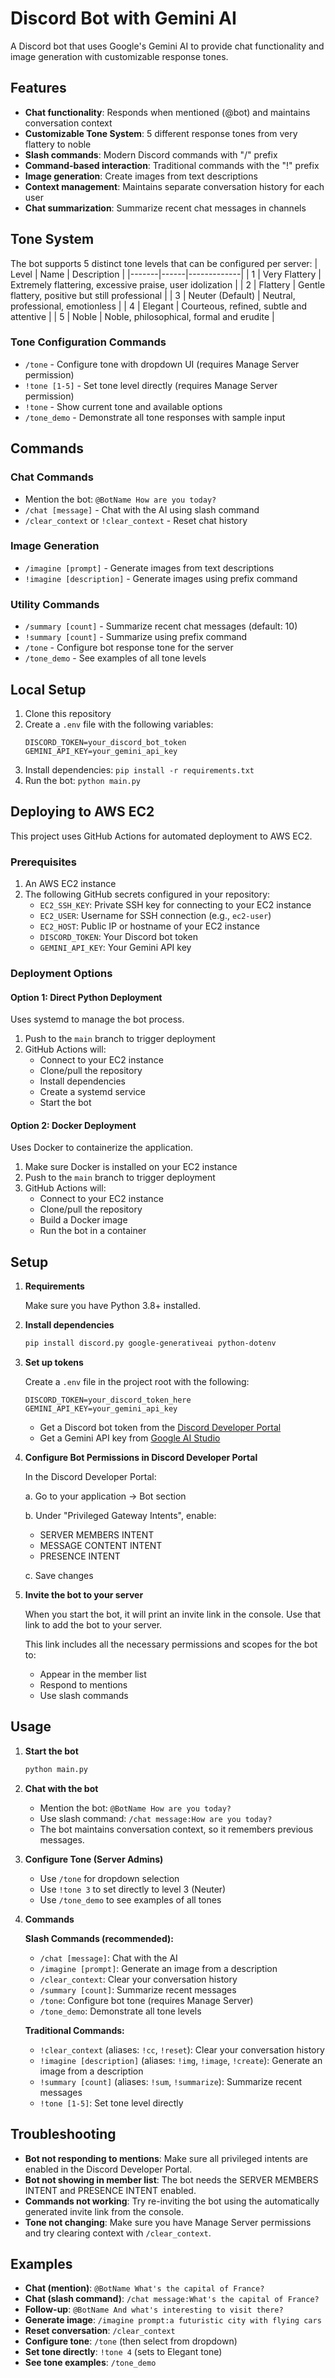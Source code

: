 # Discord Bot with Gemini AI

A Discord bot that uses Google's Gemini AI to provide chat functionality and image generation with customizable response tones.

## Features

- **Chat functionality**: Responds when mentioned (@bot) and maintains conversation context
- **Customizable Tone System**: 5 different response tones from very flattery to noble
- **Slash commands**: Modern Discord commands with "/" prefix
- **Command-based interaction**: Traditional commands with the "!" prefix
- **Image generation**: Create images from text descriptions
- **Context management**: Maintains separate conversation history for each user
- **Chat summarization**: Summarize recent chat messages in channels

## Tone System

The bot supports 5 distinct tone levels that can be configured per server:
| Level | Name | Description |
|-------|------|-------------|
| 1 | Very Flattery | Extremely flattering, excessive praise, user idolization |
| 2 | Flattery | Gentle flattery, positive but still professional |
| 3 | Neuter (Default) | Neutral, professional, emotionless |
| 4 | Elegant | Courteous, refined, subtle and attentive |
| 5 | Noble | Noble, philosophical, formal and erudite |

### Tone Configuration Commands

- `/tone` - Configure tone with dropdown UI (requires Manage Server permission)
- `!tone [1-5]` - Set tone level directly (requires Manage Server permission)
- `!tone` - Show current tone and available options
- `/tone_demo` - Demonstrate all tone responses with sample input

## Commands

### Chat Commands
- Mention the bot: `@BotName How are you today?`
- `/chat [message]` - Chat with the AI using slash command
- `/clear_context` or `!clear_context` - Reset chat history

### Image Generation
- `/imagine [prompt]` - Generate images from text descriptions
- `!imagine [description]` - Generate images using prefix command

### Utility Commands
- `/summary [count]` - Summarize recent chat messages (default: 10)
- `!summary [count]` - Summarize using prefix command
- `/tone` - Configure bot response tone for the server
- `/tone_demo` - See examples of all tone levels

## Local Setup

1. Clone this repository
2. Create a `.env` file with the following variables:
   ```
   DISCORD_TOKEN=your_discord_bot_token
   GEMINI_API_KEY=your_gemini_api_key
   ```
3. Install dependencies: `pip install -r requirements.txt`
4. Run the bot: `python main.py`

## Deploying to AWS EC2

This project uses GitHub Actions for automated deployment to AWS EC2.

### Prerequisites

1. An AWS EC2 instance
2. The following GitHub secrets configured in your repository:
   - `EC2_SSH_KEY`: Private SSH key for connecting to your EC2 instance
   - `EC2_USER`: Username for SSH connection (e.g., `ec2-user`)
   - `EC2_HOST`: Public IP or hostname of your EC2 instance
   - `DISCORD_TOKEN`: Your Discord bot token
   - `GEMINI_API_KEY`: Your Gemini API key

### Deployment Options

#### Option 1: Direct Python Deployment

Uses systemd to manage the bot process.

1. Push to the `main` branch to trigger deployment
2. GitHub Actions will:
   - Connect to your EC2 instance
   - Clone/pull the repository
   - Install dependencies
   - Create a systemd service
   - Start the bot

#### Option 2: Docker Deployment

Uses Docker to containerize the application.

1. Make sure Docker is installed on your EC2 instance
2. Push to the `main` branch to trigger deployment
3. GitHub Actions will:
   - Connect to your EC2 instance
   - Clone/pull the repository
   - Build a Docker image
   - Run the bot in a container

## Setup

1. **Requirements**

   Make sure you have Python 3.8+ installed.

2. **Install dependencies**

   ```bash
   pip install discord.py google-generativeai python-dotenv
   ```

3. **Set up tokens**

   Create a `.env` file in the project root with the following:

   ```
   DISCORD_TOKEN=your_discord_token_here
   GEMINI_API_KEY=your_gemini_api_key
   ```

   - Get a Discord bot token from the [Discord Developer Portal](https://discord.com/developers/applications)
   - Get a Gemini API key from [Google AI Studio](https://aistudio.google.com/)

4. **Configure Bot Permissions in Discord Developer Portal**

   In the Discord Developer Portal:
   
   a. Go to your application → Bot section
   
   b. Under "Privileged Gateway Intents", enable:
      - SERVER MEMBERS INTENT
      - MESSAGE CONTENT INTENT
      - PRESENCE INTENT
   
   c. Save changes

5. **Invite the bot to your server**

   When you start the bot, it will print an invite link in the console. Use that link to add the bot to your server.
   
   This link includes all the necessary permissions and scopes for the bot to:
   - Appear in the member list
   - Respond to mentions
   - Use slash commands

## Usage

1. **Start the bot**

   ```bash
   python main.py
   ```

2. **Chat with the bot**

   - Mention the bot: `@BotName How are you today?`
   - Use slash command: `/chat message:How are you today?`
   - The bot maintains conversation context, so it remembers previous messages.

3. **Configure Tone (Server Admins)**

   - Use `/tone` for dropdown selection
   - Use `!tone 3` to set directly to level 3 (Neuter)
   - Use `/tone_demo` to see examples of all tones

4. **Commands**

   **Slash Commands (recommended):**
   - `/chat [message]`: Chat with the AI
   - `/imagine [prompt]`: Generate an image from a description
   - `/clear_context`: Clear your conversation history
   - `/summary [count]`: Summarize recent messages
   - `/tone`: Configure bot tone (requires Manage Server)
   - `/tone_demo`: Demonstrate all tone levels

   **Traditional Commands:**
   - `!clear_context` (aliases: `!cc`, `!reset`): Clear your conversation history
   - `!imagine [description]` (aliases: `!img`, `!image`, `!create`): Generate an image from a description
   - `!summary [count]` (aliases: `!sum`, `!summarize`): Summarize recent messages
   - `!tone [1-5]`: Set tone level directly

## Troubleshooting

- **Bot not responding to mentions**: Make sure all privileged intents are enabled in the Discord Developer Portal.
- **Bot not showing in member list**: The bot needs the SERVER MEMBERS INTENT and PRESENCE INTENT enabled.
- **Commands not working**: Try re-inviting the bot using the automatically generated invite link from the console.
- **Tone not changing**: Make sure you have Manage Server permissions and try clearing context with `/clear_context`.

## Examples

- **Chat (mention)**: `@BotName What's the capital of France?`
- **Chat (slash command)**: `/chat message:What's the capital of France?`
- **Follow-up**: `@BotName And what's interesting to visit there?`
- **Generate image**: `/imagine prompt:a futuristic city with flying cars`
- **Reset conversation**: `/clear_context`
- **Configure tone**: `/tone` (then select from dropdown)
- **Set tone directly**: `!tone 4` (sets to Elegant tone)
- **See tone examples**: `/tone_demo`
